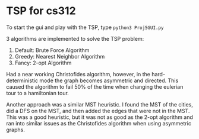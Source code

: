 # TSP for cs312

To start the gui and play with the TSP, type `python3 Proj5GUI.py`

3 algorithms are implemented to solve the TSP problem:

1. Default: Brute Force Algorithm
2. Greedy: Nearest Neighbor Algorithm
3. Fancy: 2-opt Algorithm

Had a near working Christofides algorithm, however, in the hard-deterministic mode the graph becomes asymmetric and directed. This caused the algorithm to fail 50% of the time when changing the eulerian tour to a hamiltonian tour.

Another approach was a similar MST heuristic. I found the MST of the cities, did a DFS on the MST, and then added the edges that were not in the MST. This was a good heuristic, but it was not as good as the 2-opt algorithm and ran into similar issues as the Christofides algorithm when using asymmetric graphs.
